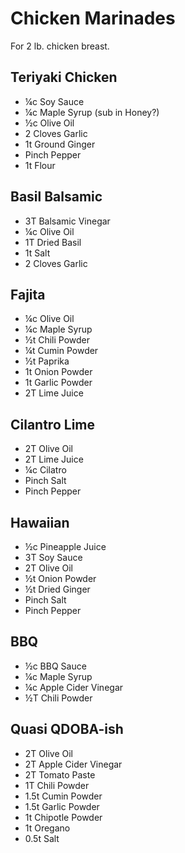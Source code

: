 # Chicken Marinades
For 2 lb. chicken breast.
## Teriyaki Chicken
- ¼c Soy Sauce
- ¼c Maple Syrup (sub in Honey?)
- ½c Olive Oil
- 2 Cloves Garlic
- 1t Ground Ginger
- Pinch Pepper
- 1t Flour
## Basil Balsamic
- 3T Balsamic Vinegar
- ¼c Olive Oil
- 1T Dried Basil
- 1t Salt
- 2 Cloves Garlic
## Fajita
- ¼c Olive Oil
- ¼c Maple Syrup
- ½t Chili Powder
- ¼t Cumin Powder
- ½t Paprika
- 1t Onion Powder
- 1t Garlic Powder
- 2T Lime Juice
## Cilantro Lime
- 2T Olive Oil
- 2T Lime Juice
- ¼c Cilatro
- Pinch Salt
- Pinch Pepper
## Hawaiian
- ½c Pineapple Juice
- 3T Soy Sauce
- 2T Olive Oil
- ½t Onion Powder
- ½t Dried Ginger
- Pinch Salt
- Pinch Pepper
## BBQ
- ½c BBQ Sauce
- ¼c Maple Syrup
- ¼c Apple Cider Vinegar
- ½T Chili Powder
## Quasi QDOBA-ish
- 2T Olive Oil
- 2T Apple Cider Vinegar
- 2T Tomato Paste
- 1T Chili Powder
- 1.5t Cumin Powder
- 1.5t Garlic Powder
- 1t Chipotle Powder
- 1t Oregano
- 0.5t Salt
